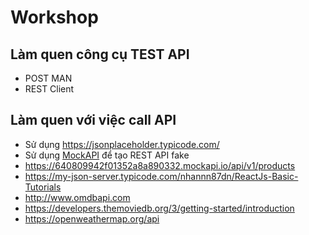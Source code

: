 # Workshop

## Làm quen công cụ TEST API

- POST MAN
- REST Client

## Làm quen với việc call API

- Sử dụng <https://jsonplaceholder.typicode.com/>
- Sử dụng [MockAPI](https://mockapi.io) để tạo REST API fake
- https://640809942f01352a8a890332.mockapi.io/api/v1/products
- https://my-json-server.typicode.com/nhannn87dn/ReactJs-Basic-Tutorials
- http://www.omdbapi.com
- https://developers.themoviedb.org/3/getting-started/introduction
- https://openweathermap.org/api

